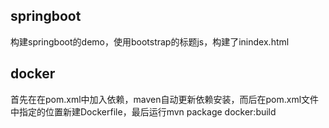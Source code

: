 ## springboot
<p>构建springboot的demo，使用bootstrap的标题js，构建了inindex.html</p>

## docker
<p>首先在在pom.xml中加入依赖，maven自动更新依赖安装，而后在pom.xml文件中指定的位置新建Dockerfile，最后运行mvn package docker:build</p> 